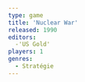 ```yaml
---
type: game
title: 'Nuclear War'
released: 1990
editors: 
  -'US Gold'
players: 1
genres:
  - Stratégie
---
```


